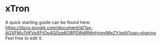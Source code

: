 # xTron
A quick starting guide can be found here:
https://docs.google.com/document/d/1gx-AGXFMu1VKVqXFtOp4Q0zq6OBPDWdRMnHvqyNfeZY/edit?usp=sharing
Feel free to edit it.
